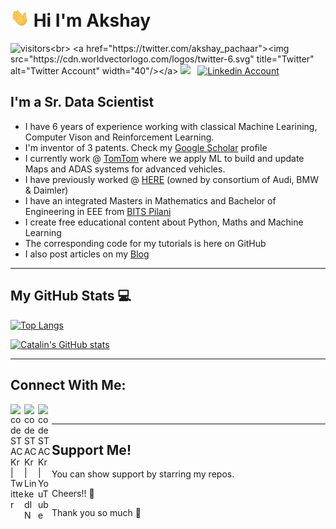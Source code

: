 # [<img src="https://raw.githubusercontent.com/ABSphreak/ABSphreak/master/gifs/Hi.gif" width="30px">][website] Hi I'm Akshay
![visitors](https://visitor-badge.glitch.me/badge?page_id=.)<br>
<a href="https://twitter.com/akshay_pachaar"><img src="https://cdn.worldvectorlogo.com/logos/twitter-6.svg" title="Twitter" alt="Twitter Account" width="40"/></a> 
[<img height="30" src = "https://img.shields.io/badge/MLSpring-my%20blog-brightgreen">][website] 
&ensp;<a href="https://www.linkedin.com/in/akshay-pachaar/"><img src="https://cdn.worldvectorlogo.com/logos/linkedin-icon-2.svg" title="Linkedin" alt="Linkedin Account" width="30"/></a>

## I'm a Sr. Data Scientist

- I have 6 years of experience working with classical Machine Learining, Computer Vison and Reinforcement Learning.
- I'm inventor of 3 patents. Check my [Google Scholar][gscholar] profile
- I currently work @ [TomTom][tomtom] where we apply ML to build and update Maps and ADAS systems for advanced vehicles.
- I have previously worked @ [HERE][here] (owned by consortium of Audi, BMW & Daimler)
- I have an integrated Masters in Mathematics and Bachelor of Engineering in EEE from [BITS Pilani][college]
- I create free educational content about Python, Maths and Machine Learning
- The corresponding code for my tutorials is here on GitHub
- I also post articles on my [Blog][website]

---

## My GitHub Stats 💻

[![Top Langs](https://github-readme-stats.vercel.app/api/top-langs/?username=patchy631&hide=java,html,css&theme=dracula)](https://github.com/anuraghazra/github-readme-stats)

[![Catalin's GitHub stats](https://github-readme-stats.vercel.app/api?username=patchy631&theme=dracula)](https://github.com/anuraghazra/github-readme-stats)


[twitter]: https://twitter.com/akshay_pachaar
[youtube]: https://www.youtube.com/channel/UCBdqxdnaItpG4RzV0o0w6kg
[website]: https://mlspring.blog/
[linkedin]: https://www.linkedin.com/in/akshay-pachaar/
[gscholar]: https://t.co/bXt52nTE08
[college]: https://www.bits-pilani.ac.in/
[tomtom]: https://www.tomtom.com/en_in/
[here]: https://www.here.com/
---

## Connect With Me:

[<img align="left" alt="codeSTACKr | Twitter" width="22px" src="https://cdn.jsdelivr.net/npm/simple-icons@v3/icons/twitter.svg" />][twitter]
[<img align="left" alt="codeSTACKr | LinkedIN" width="22px" src="https://cdn.jsdelivr.net/npm/simple-icons@v3/icons/linkedin.svg" />][linkedin]
[<img align="left" alt="codeSTACKr | YouTube" width="22px" src="https://cdn.jsdelivr.net/npm/simple-icons@v3/icons/youtube.svg" />][youtube]

<br />

---
## Support Me!
You can show support by starring my repos.

Cheers!! 🍻 

Thank you so much 🙏
